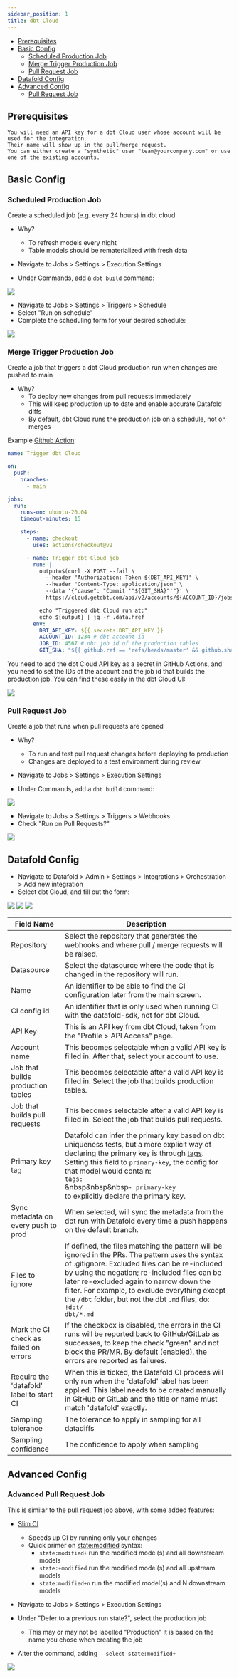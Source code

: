```yaml
---
sidebar_position: 1
title: dbt Cloud
---
```

* [Prerequisites](dbt_cloud.md#prerequisites)
* [Basic Config](dbt_cloud.md#basic-config)
    * [Scheduled Production Job](dbt_cloud.md#scheduled-production-job)
    * [Merge Trigger Production Job](dbt_cloud.md#merge-trigger-production-job)
    * [Pull Request Job](dbt_cloud.md#pull-request-job)
* [Datafold Config](dbt_cloud.md#datafold-config)
* [Advanced Config](dbt_cloud.md#advanced-config)
    * [Pull Request Job](dbt_cloud.md#advanced-pull-request-job)

## Prerequisites

    You will need an API key for a dbt Cloud user whose account will be used for the integration. 
    Their name will show up in the pull/merge request. 
    You can either create a "synthetic" user "team@yourcompany.com" or use one of the existing accounts.

## Basic Config

### Scheduled Production Job

Create a scheduled job (e.g. every 24 hours) in dbt cloud
* Why?
    * To refresh models every night
    * Table models should be rematerialized with fresh data


* Navigate to Jobs > Settings > Execution Settings
* Under Commands, add a `dbt build` command:

![](../../../static/img/cloud_basic_ci.png)


* Navigate to Jobs > Settings > Triggers > Schedule
* Select "Run on schedule"
* Complete the scheduling form for your desired schedule:

![](../../../static/img/cloud_scheduled_trigger.png)


### Merge Trigger Production Job
Create a job that triggers a dbt Cloud production run when changes are pushed to main
* Why?
    * To deploy new changes from pull requests immediately
    * This will keep production up to date and enable accurate Datafold diffs
    * By default, dbt Cloud runs the production job on a schedule, not on merges


Example [Github Action](dbt_core/github_actions.md):
```yml
name: Trigger dbt Cloud

on:
  push:
    branches:
      - main

jobs:
  run:
    runs-on: ubuntu-20.04
    timeout-minutes: 15

    steps:
      - name: checkout
        uses: actions/checkout@v2

      - name: Trigger dbt Cloud job
        run: |
          output=$(curl -X POST --fail \
            --header "Authorization: Token ${DBT_API_KEY}" \
            --header "Content-Type: application/json" \
            --data '{"cause": "Commit '"${GIT_SHA}"'"}' \
            https://cloud.getdbt.com/api/v2/accounts/${ACCOUNT_ID}/jobs/${JOB_ID}/run/)

          echo "Triggered dbt Cloud run at:"
          echo ${output} | jq -r .data.href
        env:
          DBT_API_KEY: ${{ secrets.DBT_API_KEY }}
          ACCOUNT_ID: 1234 # dbt account id
          JOB_ID: 4567 # dbt job id of the production tables
          GIT_SHA: "${{ github.ref == 'refs/heads/master' && github.sha || github.event.pull_request.head.sha }}"
```
You need to add the dbt Cloud API key as a secret in GitHub Actions, and you need to set the IDs of the account and the job id that builds the production job. You can find these easily in the dbt Cloud UI:

![](../../../static/img/cloud_datafold_parameters.png)

### Pull Request Job
Create a job that runs when pull requests are opened
* Why? 
    * To run and test pull request changes before deploying to production
    * Changes are deployed to a test environment during review


* Navigate to Jobs > Settings > Execution Settings
* Under Commands, add a `dbt build` command:

![](../../../static/img/cloud_basic_ci.png)


* Navigate to Jobs > Settings > Triggers > Webhooks
* Check "Run on Pull Requests?"

![](../../../static/img/cloud_pull_request_trigger.png)

## Datafold Config

* Navigate to Datafold > Admin > Settings > Integrations > Orchestration > Add new integration
* Select dbt Cloud, and fill out the form:

![](../../../static/img/cloud_datafold_form_1.png)
![](../../../static/img/cloud_datafold_form_2.png)
![](../../../static/img/cloud_datafold_form_3.png)

| Field Name      | Description |
| ----------- | ----------- |
| Repository | Select the repository that generates the webhooks and where pull / merge requests will be raised.|
| Datasource |Select the datasource where the code that is changed in the repository will run.|
| Name | An identifier to be able to find the CI configuration later from the main screen. |
|CI config id|An identifier that is only used when running CI with the datafold-sdk, not for dbt Cloud.|
|API Key|This is an API key from dbt Cloud, taken from the "Profile > API Access" page.|
|Account name| This becomes selectable when a valid API key is filled in. After that, select your account to use.|
|Job that builds production tables|This becomes selectable after a valid API key is filled in. Select the job that builds production tables.|
|Job that builds pull requests|This becomes selectable after a valid API key is filled in. Select the job that builds pull requests.|
|Primary key tag|Datafold can infer the primary key based on dbt uniqueness tests, but a more explicit way of declaring the primary key is through [tags](https://docs.getdbt.com/reference/resource-configs/tags). Setting this field to `primary-key`, the config for that model would contain: <br/> `tags:` <br/>&nbsp&nbsp&nbsp`- primary-key` <br/>to explicitly declare the primary key.|
|Sync metadata on every push to prod|When selected, will sync the metadata from the dbt run with Datafold every time a push happens on the default branch.|
|Files to ignore|If defined, the files matching the pattern will be ignored in the PRs. The pattern uses the syntax of .gitignore. Excluded files can be re-included by using the negation; re-included files can be later re-excluded again to narrow down the filter. For example, to exclude everything except the `/dbt` folder, but not the dbt `.md` files, do: <br/>`!dbt/`<br/>`dbt/*.md`|
|Mark the CI check as failed on errors|If the checkbox is disabled, the errors in the CI runs will be reported back to GitHub/GitLab as successes, to keep the check "green" and not block the PR/MR. By default (enabled), the errors are reported as failures.|
|Require the 'datafold' label to start CI|When this is ticked, the Datafold CI process will only run when the 'datafold' label has been applied. This label needs to be created manually in GitHub or GitLab and the title or name must match 'datafold' exactly.|
|Sampling tolerance|The tolerance to apply in sampling for all datadiffs|
|Sampling confidence|The confidence to apply when sampling|

## Advanced Config

### Advanced Pull Request Job
This is similar to the [pull request job](dbt_cloud.md#pull-request-job) above, with some added features:
* [Slim CI](https://docs.getdbt.com/docs/dbt-cloud/using-dbt-cloud/cloud-enabling-continuous-integration#configuring-a-dbt-cloud-ci-job)
    * Speeds up CI by running only your changes
    * Quick primer on [state:modified](https://docs.getdbt.com/reference/node-selection/methods#the-state-method) syntax:
        * `state:modified+` run the modified model(s) and all downstream models
        * `state:+modified` run the modified model(s) and all upstream models
        * `state:modified+n` run the modified model(s) and N downstream models


* Navigate to Jobs > Settings > Execution Settings
* Under "Defer to a previous run state?", select the production job
    * This may or may not be labelled "Production" it is based on the name you chose when creating the job
* Alter the command, adding `--select state:modified+`


![](../../../static/img/cloud_slim_ci.png)
